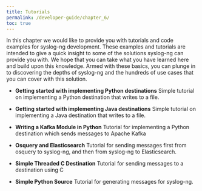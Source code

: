 ```yaml
---
title: Tutorials
permalink: /developer-guide/chapter_6/
toc: true
---
```


In this chapter we would like to provide you with tutorials and code examples for syslog-ng development. These examples and tutorials are intended to give a quick insight to some of the solutions syslog-ng can provide you with. We hope that you can take what you have learned here and build upon this knowledge. Armed with these basics, you can plunge in to discovering the depths of syslog-ng and the hundreds of use cases that you can cover with this solution.

* **Getting started with implementing Python destinations** Simple tutorial on implementing a Python destination that writes to a file.

* **Getting started with implementing Java destinations** Simple tutorial on implementing a Java destination that writes to a file.

* **Writing a Kafka Module in Python** Tutorial for implementing a Python destination which sends messages to Apache Kafka

* **Osquery and Elasticsearch** Tutorial for sending messages first from osquery to syslog-ng, and then from syslog-ng to Elasticsearch.

* **Simple Threaded C Destination** Tutorial for sending messages to a destination using C

* **Simple Python Source** Tutorial for generating messages for syslog-ng.
